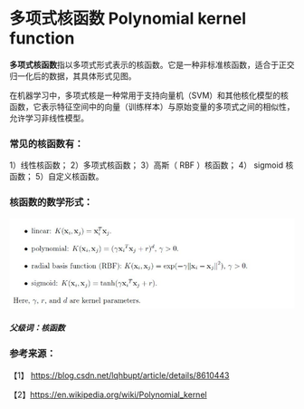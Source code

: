 # 多项式核函数 Polynomial kernel function

**多项式核函数**指以多项式形式表示的核函数。它是一种非标准核函数，适合于正交归一化后的数据，其具体形式见图。

在机器学习中，多项式核是一种常用于支持向量机（SVM）和其他核化模型的核函数，它表示特征空间中的向量（训练样本）与原始变量的多项式之间的相似性，允许学习非线性模型。


### 常见的核函数有：

1）线性核函数；
2）多项式核函数；
3）高斯（ RBF ）核函数；
4） sigmoid 核函数；
5）自定义核函数。

### 核函数的数学形式：

![](核函数.jpg)


##### 父级词：核函数


### 参考来源：

【1】  https://blog.csdn.net/lqhbupt/article/details/8610443

【2】https://en.wikipedia.org/wiki/Polynomial_kernel